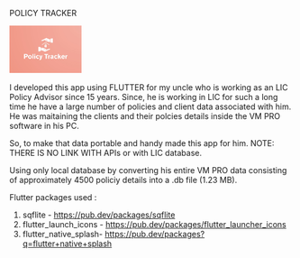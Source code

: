 POLICY TRACKER
  
  <img src="https://github.com/Marmik123/LIC-POLICYTRACKER/blob/marmik/assets/policy_tracker.png" width="128"/>
  

I developed this app using FLUTTER for my uncle who is working as an LIC Policy Advisor since 15 years. Since, he is working in LIC for such a long time he have a large number of policies and client data associated with him. He was maitaining the clients and their polcies details inside the VM PRO software in his PC.

So, to make that data portable and handy made this app for him.
NOTE: THERE IS NO LINK WITH APIs or with LIC database.

Using only local database by converting his entire VM PRO data consisting of approximately 4500 policiy details into a .db file (1.23 MB).

Flutter packages used :
1) sqflite - https://pub.dev/packages/sqflite
2) flutter_launch_icons - https://pub.dev/packages/flutter_launcher_icons
3) flutter_native_splash- https://pub.dev/packages?q=flutter+native+splash
